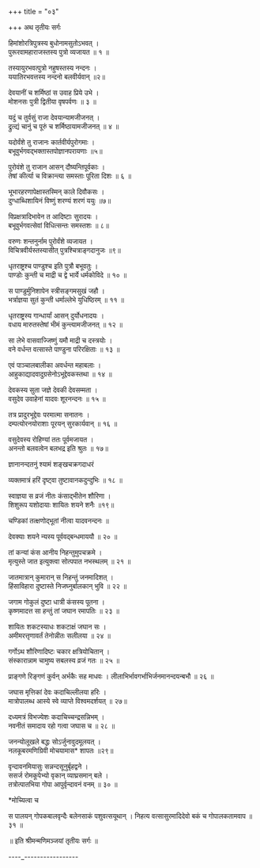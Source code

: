 +++
title = "०३"

+++
अथ तृतीयः सर्गः

हिमांशोरत्रिपुत्रस्य बुधोनामसुतोऽभवत् ।  
पुरूरवामहाराजस्तस्य पुत्रो व्यजायत ॥ १ ॥

तस्यायुरभवत्पुत्रो नहुषस्तस्य नन्दनः ।  
ययातिरभवत्तस्य नन्दनो बलवीर्यवान् ॥२॥

देवयानीं च शर्मिष्ठां स उवाह प्रिये उभे ।  
मोशनसः पुत्री द्वितीया वृषपर्वणः ॥ ३ ॥

यदुं च तुर्वसुं राजा देवयान्यामजीजनत् ।  
द्रुत्द्यं चानुं च पूरुं च शर्मिष्ठायामजीजनत् ॥ ४ ॥

यदोर्वंशे तु राजानः कार्तवीर्यपुरोगमाः ।  
बभूवुर्भगवद्भक्तास्तपोज्ञानपरायणाः ॥५॥

पुरोवंशे तु राजान आसन् दौष्यन्तिपूर्वकाः ।  
तेषां कीर्त्या च विक्रान्त्या समस्ताः पूरिता दिशः ॥ ६ ॥

भूभारहरणापेक्षास्तस्मिन् काले दिवौकसः ।  
दुग्धाब्धिशायिनं विष्णुं शरण्यं शरणं ययुः ॥७॥

विप्रक्षत्रादिभावेन त आदिष्टाः सुरादयः ।  
बभूवुर्भगवत्सेवां विधित्सन्तः समस्तशः ॥ ८॥

वरुणः शन्तनुर्नाम पुरोर्वंशे व्यजायत ।  
विचित्रवीर्यस्तस्यासीत् पुत्रश्चित्राङ्गदानुजः ॥९॥

धृतराष्ट्रश्च पाण्डुश्च इति पुत्रौ बभूवतुः ।  
पाण्डोः कुन्ती च माद्री च द्वे भार्ये धर्मकोविदे ॥ १० ॥

स पाण्डुर्मुनिशापेन स्त्रीसङ्गमसुखं जहौ ।  
भर्त्राज्ञया सुतं कुन्ती धर्माल्लेभे युधिष्ठिरम् ॥ ११ ॥

धृतराष्ट्रस्य गान्धार्यां आसन् दुर्योधनादयः ।  
वधाय मारुतस्तेषां भीमं कुन्त्यामजीजनत् ॥ १२ ॥

सा लेभे वासवाज्जिष्णुं यमौ माद्री च दस्त्रयोः ।  
वने वर्धन्त वत्सास्ते पाण्डुना परिरक्षिताः ॥ १३ ॥

एवं पाञ्चालबालीका अवर्धन्त महाबलाः ।  
आहुकाद्यादवादुग्रसेनोऽभूद्देवकस्तथा ॥ १४ ॥

देवकस्य सुता जज्ञे देवकी देवसम्मता ।  
वसुदेव उवाहेनां यादवः शूरनन्दनः ॥ १५ ॥

तत्र प्रादुरभूद्देवः परमात्मा सनातनः ।  
दम्पत्योरनयोराशाः पूरयन् सुरकार्यवान् ॥ १६ ॥

वसुदेवस्य रोहिण्यां ततः पूर्वमजायत ।  
अनन्तो बलवत्वेन बलभद्र इति श्रुतः ॥ १७॥

ज्ञानानन्दतनुं श्यामं शङ्खचक्रगदाधरं

व्यक्तमात्रं हरिं दृष्ट्वा तुष्टावानकदुन्दुभिः ॥ १८ ॥

स्वाज्ञया स व्रजं नीतः कंसाद्भीतेन शौरिणा ।  
शिशुरूप यशोदायाः शायितः शयने शनैः ॥१९॥

चण्डिकां तत्क्षणोद्भूतां नीत्वा यादवनन्दनः ॥ 

देवक्याः शयने न्यस्य पूर्ववद्बन्धमाययौ ॥ २० ॥

तां कन्यां कंस आनीय निहन्तुमुपचक्रमे ।  
मृत्युस्ते जात इत्युक्त्वा सोत्पपात नभस्थलम् ॥ २१ ॥

जातमात्रान् कुमारान् स निहन्तुं जनमादिशत् ।  
हिंसाविहारा दुष्टास्ते निजघ्नुर्बालकान् भुवि ॥ २२ ॥

जगाम गोकुलं दुष्टा धात्री कंसस्य पूतना ।  
कृष्णमादत्त सा हन्तुं तां जघान रमापतिः ॥ २३ ॥

शायितः शकटस्याधः शकटाक्षं जघान सः ।  
अमीमरत्तृणावर्तं तेनोन्नीतः सलीलया ॥ २४ ॥

गर्गोऽथ शौरिणादिष्टः चकार क्षत्रियोचितान् ।  
संस्कारान्नाम चामुष्य सबलस्य व्रजं गतः ॥ २५ ॥

प्राङ्गणे रिङ्गणं कुर्वन् अर्भकैः सह माधवः । लीलाभिर्भावगर्भाभिर्जनमानन्दयन्बभौ ॥ २६ ॥

जघास मृत्तिकां देवः कदाचिल्लीलया हरिः ।  
मात्रोपालब्ध आस्ये स्वे व्याप्ते विश्वमदर्शयत् ॥ २७॥

दध्यमत्रं विभज्येशः कदाचिच्चन्द्रसन्निभम् ।  
नवनीतं समादाय रहो गत्वा जघास च ॥ २८ ॥

जनन्योलूखले बद्धः सोऽर्जुनावुदमूलयत् ।  
नलकूबरमणिग्रिवी मोचयामास* शापतः ॥२९॥

वृन्दावनमियासुः सन्नन्दसूनुर्बृहद्वने ।  
ससर्ज रोमकूपेभ्यो वृकान् व्याघ्रसमान् बले ।  
तत्रोत्पातभिया गोपा आपुर्वृन्दावनं वनम् ॥ ३० ॥

*मोच्यित्वा च

स पालयन् गोपकबालवृन्दैः बलेनसाकं पशुवत्सयूथान् । निहत्य वत्सासुरमादिदेवो बकं च गोपालकतामवाप ॥ ३१ ॥

॥ इति श्रीमन्मणिमञ्जयां तृतीयः सर्गः ॥

----_-----------------
